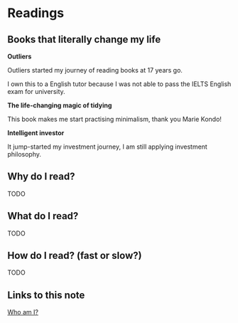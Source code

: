 # Readings

## Books that literally change my life

**Outliers**

Outliers started my journey of reading books at 17 years go.

I own this to a English tutor because I was not able to pass the IELTS English exam for university.

**The life-changing magic of tidying**

This book makes me start practising minimalism, thank you Marie Kondo!

**Intelligent investor**

It jump-started my investment journey, I am still applying investment philosophy. 

## Why do I read? 

TODO

## What do I read? 

TODO

## How do I read? (fast or slow?)

TODO
## Links to this note

[Who am I?](index.md)

